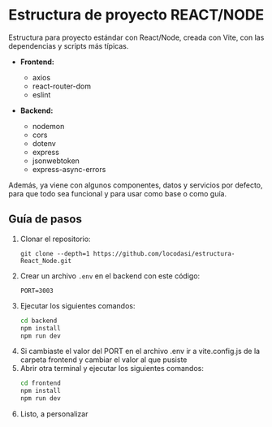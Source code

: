 # Estructura de proyecto REACT/NODE

Estructura para proyecto estándar con React/Node, creada con Vite, con las dependencias y scripts más típicas.

- **Frontend:**
  - axios
  - react-router-dom
  - eslint

- **Backend:**
  - nodemon
  - cors
  - dotenv
  - express
  - jsonwebtoken
  - express-async-errors

Además, ya viene con algunos componentes, datos y servicios por defecto, para que todo sea funcional y para usar como base o como guía.

## Guía de pasos

1. Clonar el repositorio: 
    ``` 
    git clone --depth=1 https://github.com/locodasi/estructura-React_Node.git 
    ```
2. Crear un archivo `.env` en el backend con este código:
    ```
    PORT=3003
    ```
3. Ejecutar los siguientes comandos:
    ```bash
    cd backend
    npm install
    npm run dev
    ```
4. Si cambiaste el valor del PORT en el archivo .env ir a vite.config.js de la carpeta frontend y cambiar el valor al que pusiste
5. Abrir otra terminal y ejecutar los siguientes comandos:
    ```bash
    cd frontend
    npm install
    npm run dev
    ```
6. Listo, a personalizar
